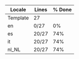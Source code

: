 |  Locale  |  Lines  | % Done|
|----------|---------|-------|
| Template |      27 |       |
| en       |    0/27 |    0% |
| es       |   20/27 |   74% |
| it       |   20/27 |   74% |
| nl_NL    |   20/27 |   74% |
